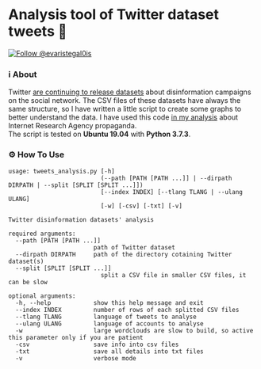 # Analysis tool of Twitter dataset tweets 🦆

<a href="https://twitter.com/intent/follow?screen_name=evaristegal0is"><img src="https://img.shields.io/twitter/follow/evaristegal0is?style=social" alt="Follow @evaristegal0is"></a>

### ℹ️ About

Twitter [are continuing to release datasets](https://blog.twitter.com/en_us/topics/company/2019/info-ops-disclosure-data-september-2019.html) about disinformation campaigns on the social network. The CSV files of these datasets have always the same structure, so I have written a little script to create some graphs to better understand the data. I have used this code [in my analysis](https://www.gubello.me/blog/about-iran-and-ira-twitter-datasets-for-fun-part-iii/) about Internet Research Agency propaganda.</br>
The script is tested on **Ubuntu 19.04** with **Python 3.7.3**.</br>

### ⚙️ How To Use

```
usage: tweets_analysis.py [-h]
                          (--path [PATH [PATH ...]] | --dirpath DIRPATH | --split [SPLIT [SPLIT ...]])
                          [--index INDEX] [--tlang TLANG | --ulang ULANG]
                          [-w] [-csv] [-txt] [-v]

Twitter disinformation datasets' analysis

required arguments:
  --path [PATH [PATH ...]]
                        path of Twitter dataset
  --dirpath DIRPATH     path of the directory cotaining Twitter dataset(s)
  --split [SPLIT [SPLIT ...]]
                          split a CSV file in smaller CSV files, it can be slow

optional arguments:
  -h, --help            show this help message and exit
  --index INDEX         number of rows of each splitted CSV files
  --tlang TLANG         language of tweets to analyse
  --ulang ULANG         language of accounts to analyse
  -w                    large wordclouds are slow to build, so active this parameter only if you are patient
  -csv                  save info into csv files
  -txt                  save all details into txt files
  -v                    verbose mode
